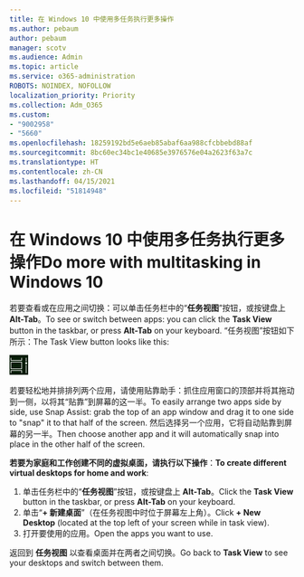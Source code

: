 ```yaml
---
title: 在 Windows 10 中使用多任务执行更多操作
ms.author: pebaum
author: pebaum
manager: scotv
ms.audience: Admin
ms.topic: article
ms.service: o365-administration
ROBOTS: NOINDEX, NOFOLLOW
localization_priority: Priority
ms.collection: Adm_O365
ms.custom:
- "9002958"
- "5660"
ms.openlocfilehash: 18259192bd5e6aeb85abaf6aa988cfcbbebd88af
ms.sourcegitcommit: 8bc60ec34bc1e40685e3976576e04a2623f63a7c
ms.translationtype: HT
ms.contentlocale: zh-CN
ms.lasthandoff: 04/15/2021
ms.locfileid: "51814948"
---
```

# <a name="do-more-with-multitasking-in-windows-10"></a><span data-ttu-id="860c0-102">在 Windows 10 中使用多任务执行更多操作</span><span class="sxs-lookup"><span data-stu-id="860c0-102">Do more with multitasking in Windows 10</span></span>

<span data-ttu-id="860c0-103">若要查看或在应用之间切换：可以单击任务栏中的“**任务视图**”按钮，或按键盘上 **Alt-Tab**。</span><span class="sxs-lookup"><span data-stu-id="860c0-103">To see or switch between apps: you can click the **Task View** button in the taskbar, or press **Alt-Tab** on your keyboard.</span></span> <span data-ttu-id="860c0-104">“任务视图”按钮如下所示：</span><span class="sxs-lookup"><span data-stu-id="860c0-104">The Task View button looks like this:</span></span>

![“任务视图”按钮](media/task-view.png)

<span data-ttu-id="860c0-106">若要轻松地并排排列两个应用，请使用贴靠助手：抓住应用窗口的顶部并将其拖动到一侧，以将其“贴靠”到屏幕的这一半。</span><span class="sxs-lookup"><span data-stu-id="860c0-106">To easily arrange two apps side by side, use Snap Assist: grab the top of an app window and drag it to one side to "snap" it to that half of the screen.</span></span> <span data-ttu-id="860c0-107">然后选择另一个应用，它将自动贴靠到屏幕的另一半。</span><span class="sxs-lookup"><span data-stu-id="860c0-107">Then choose another app and it will automatically snap into place in the other half of the screen.</span></span>

<span data-ttu-id="860c0-108">**若要为家庭和工作创建不同的虚拟桌面，请执行以下操作**：</span><span class="sxs-lookup"><span data-stu-id="860c0-108">**To create different virtual desktops for home and work**:</span></span>

1. <span data-ttu-id="860c0-109">单击任务栏中的“**任务视图**”按钮，或按键盘上 **Alt-Tab**。</span><span class="sxs-lookup"><span data-stu-id="860c0-109">Click the **Task View** button in the taskbar, or press **Alt-Tab** on your keyboard.</span></span>
2. <span data-ttu-id="860c0-110">单击“**+ 新建桌面**”（在任务视图中时位于屏幕左上角）。</span><span class="sxs-lookup"><span data-stu-id="860c0-110">Click **+ New Desktop** (located at the top left of your screen while in task view).</span></span>
3. <span data-ttu-id="860c0-111">打开要使用的应用。</span><span class="sxs-lookup"><span data-stu-id="860c0-111">Open the apps you want to use.</span></span> 

<span data-ttu-id="860c0-112">返回到 **任务视图** 以查看桌面并在两者之间切换。</span><span class="sxs-lookup"><span data-stu-id="860c0-112">Go back to **Task View** to see your desktops and switch between them.</span></span>
